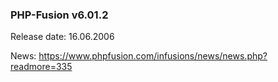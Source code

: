 ### PHP-Fusion v6.01.2
Release date: 16.06.2006

News: https://www.phpfusion.com/infusions/news/news.php?readmore=335
